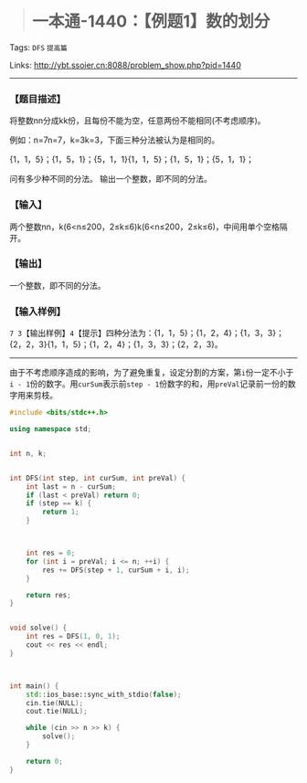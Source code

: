 > # 一本通-1440：【例题1】数的划分

Tags: `DFS` `提高篇`

Links: http://ybt.ssoier.cn:8088/problem_show.php?pid=1440

-----

### 【题目描述】

将整数nn分成kk份，且每份不能为空，任意两份不能相同(不考虑顺序)。

例如：n=7n=7，k=3k=3，下面三种分法被认为是相同的。

{1，1，5}；{1，5，1}；{5，1，1}{1，1，5}；{1，5，1}；{5，1，1}；

问有多少种不同的分法。 输出一个整数，即不同的分法。

### 【输入】

两个整数nn，k(6<n≤200，2≤k≤6)k(6<n≤200，2≤k≤6)，中间用单个空格隔开。

### 【输出】

一个整数，即不同的分法。

### 【输入样例】

`7 3`【输出样例】`4`【提示】四种分法为：{1，1，5}；{1，2，4}；{1，3，3}；{2，2，3}{1，1，5}；{1，2，4}；{1，3，3}；{2，2，3}。

-----

由于不考虑顺序造成的影响，为了避免重复，设定分割的方案，第`i`份一定不小于`i - 1`份的数字。用`curSum`表示前`step - 1`份数字的和，用`preVal`记录前一份的数字用来剪枝。

```c++
#include <bits/stdc++.h>

using namespace std;


int n, k;


int DFS(int step, int curSum, int preVal) {
	int last = n - curSum;
	if (last < preVal) return 0;
	if (step == k) {
		return 1;
	}



	int res = 0;
	for (int i = preVal; i <= n; ++i) {
		res += DFS(step + 1, curSum + i, i);
	}

	return res;
}


void solve() {
	int res = DFS(1, 0, 1);
	cout << res << endl;
}



int main() {
    std::ios_base::sync_with_stdio(false);
    cin.tie(NULL);
    cout.tie(NULL);

    while (cin >> n >> k) {
        solve();
    }

    return 0;
}

```



